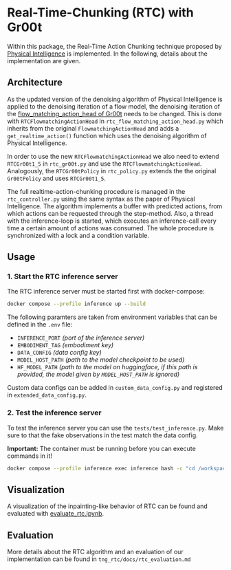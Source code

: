 # Real-Time-Chunking (RTC) with Gr00t

Within this package, the Real-Time Action Chunking technique proposed by [Physical Intelligence](https://www.physicalintelligence.company/research/real_time_chunking) is implemented. In the following, details about the implementation are given.

## Architecture
As the updated version of the denoising algorithm of Physical Intelligence is applied to the denoising iteration of a flow model, the denoising iteration of the [flow_matching_action_head of Gr00t](https://github.com/NVIDIA/Isaac-GR00T/blob/4ea96a16b15cfdbbd787b6b4f519a12687281330/gr00t/model/action_head/flow_matching_action_head.py#L353) needs to be changed.
This is done with `RTCFlowmatchingActionHead` in `rtc_flow_matching_action_head.py` which inherits from the original `FlowmatchingActionHead` and adds a `get_realtime_action()` function which uses the denoising algorithm of Physical Intelligence.

In order to use the new `RTCFlowmatchingActionHead` we also need to extend `RTCGr00t1_5` in `rtc_gr00t.py` and use the `RTCFlowmatchingActionHead`. 
Analogously, the `RTCGr00tPolicy` in `rtc_policy.py` extends the the original `Gr00tPolicy` and uses `RTCGr00t1_5`.

The full realtime-action-chunking procedure is managed in the `rtc_controller.py` using the same syntax as the paper of Physical Intelligence.
The algorithm implements a buffer with predicted actions, from which actions can be requested through the step-method. 
Also, a thread with the inference-loop is started, which executes an inference-call every time a certain amount of actions was consumed.
The whole procedure is synchronized with a lock and a condition variable.

## Usage

### 1. Start the RTC inference server
The RTC inference server must be started first with docker-compose:
```bash
docker compose --profile inference up --build   
```
The following paramters are taken from environment variables that can be defined in the `.env` file:
* `INFERENCE_PORT` *(port of the inference server)*
* `EMBODIMENT_TAG` *(embodiment key)*
* `DATA_CONFIG` *(data config key)*
* `MODEL_HOST_PATH` *(path to the model checkpoint to be used)*
* `HF_MODEL_PATH` *(path to the model on huggingface, if this path is provided, the model given by `MODEL_HOST_PATH` is ignored)*

Custom data configs can be added in `custom_data_config.py` and registered in `extended_data_config.py`.

### 2. Test the inference server
To test the inference server you can use the `tests/test_inference.py`. Make sure to that the fake observations in the test match the data config.

**Important:** The container must be running before you can execute commands in it!


```bash
docker compose --profile inference exec inference bash -c "cd /workspace/Isaac-GR00T && /workspace/venv/bin/python tests/test_inference.py"
```

## Visualization
A visualization of the inpainting-like behavior of RTC can be found and evaluated with [evaluate_rtc.ipynb](evaluation/evaluate_rtc.ipynb). 

## Evaluation
More details about the RTC algorithm and an evaluation of our implementation can be found in `tng_rtc/docs/rtc_evaluation.md`

